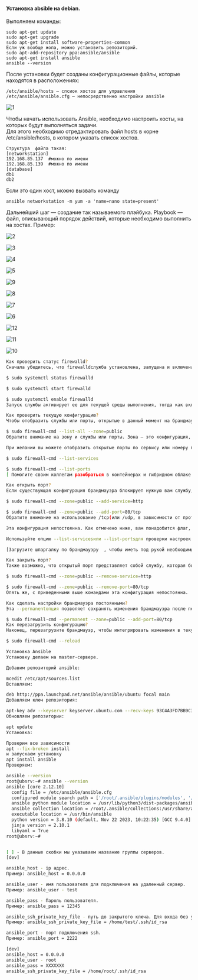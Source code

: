 #### Установка absible на debian.
Выполняем команды:

```
sudo apt-get update
sudo apt-get upgrade
sudo apt-get install software-properties-common
Если уж вообще жопа, можно установить репозиторий.
sudo apt-add-repository ppa:ansible/ansible
sudo apt-get install ansible
ansible --version
```

После установки будет созданы конфигурационные файлы, которые находятся в расположениях:

```
/etc/ansible/hosts — спсиок хостов для управления
/etc/ansible/ansible.cfg — непосредственно настройки ansible
```
![1](https://github.com/user-attachments/assets/a1dda92e-6e5d-4bbe-a3e9-b7b744ff4e34)

Чтобы начать использовать Ansible, необходимо настроить хосты, на которых будут выполняться задачи.<br> 
Для этого необходимо отредактировать файл hosts в корне /etc/ansible/hosts, в котором указать список хостов.<br>
```
Структура  файла такая:
[networkstation]
192.168.85.137  #можно по имени
192.168.85.139  #можно по имени
[database]
db1
db2
```

Если это один хост, можно вызвать команду 

```
ansible networkstation -m yum -a 'name=nano state=present'
```
 
Дальнейший шаг — создание так называемого плэйбука. Playbook — файл, описывающий порядок действий, которые необходимо выполнить на хостах. Пример:

![2](https://github.com/user-attachments/assets/8b435bc2-a6d8-4838-a4f2-479a3733b5c2)

![3](https://github.com/user-attachments/assets/a9f4e3b5-1edf-4a8a-8fe2-ad51708c8c59)

![4](https://github.com/user-attachments/assets/60db59cd-d513-4d0d-b2f6-fc526f0e20c6)

![5](https://github.com/user-attachments/assets/a81d5229-2bc4-427a-9296-a806ac4c07d9)

![9](https://github.com/user-attachments/assets/ddab84ea-633a-43b8-a85d-5403054ee1a2)

![8](https://github.com/user-attachments/assets/7edcea7e-97d1-4d68-968d-e6fcaa9e7f6d)

![7](https://github.com/user-attachments/assets/4b19f337-c7e7-4360-aa14-7707f178d9bf)

![6](https://github.com/user-attachments/assets/67c9ab46-8c03-40e1-a654-679391bd22ee)

![12](https://github.com/user-attachments/assets/f1abbce7-7590-4e55-bf40-b387bbd86d55)

![11](https://github.com/user-attachments/assets/9628297c-87f9-4ce3-bf7a-1a141e342aef)

![10](https://github.com/user-attachments/assets/82a1fe7c-e310-4ef5-8f55-1be219f2e7ce)

```bash
Как проверить статус firewalld?
Сначала убедитесь, что firewalldслужба установлена, запущена и включена:

$ sudo systemctl status firewalld

$ sudo systemctl start firewalld

$ sudo systemctl enable firewalld
Запуск службы активирует ее для текущей среды выполнения, тогда как включение службы приводит к ее запуску при загрузке системы.

Как проверить текущую конфигурацию?
Чтобы отобразить службы или порты, открытые в данный момент на брандмауэре для общедоступной зоны, введите:

$ sudo firewall-cmd --list-all --zone=public
Обратите внимание на зону и службы или порты. Зона — это конфигурация, связанная с определенным местоположением или ролью сервера.

При желании вы можете отобразить открытые порты по сервису или номеру порта:

$ sudo firewall-cmd --list-services

$ sudo firewall-cmd --list-ports
[ Помогите своим коллегам разобраться в контейнерах и гибридном облаке. Скачать  Как объяснить оркестровку простым языком . ]

Как открыть порт?
Если существующая конфигурация брандмауэра блокирует нужную вам службу, откройте соответствующий порт. <br>Вы можете указать его по имени службы, если это обычная служба. <br>Однако если служба нестандартна, разработана собственными силами или использует собственный номер порта, вы можете открыть порт брандмауэра по номеру порта. <br>Вот два примера для веб-сервисов:

$ sudo firewall-cmd --zone=public --add-service=http

$ sudo firewall-cmd --zone=public --add-port=80/tcp
Обратите внимание на использование /tcp(или /udp, в зависимости от протокола).

Эта конфигурация непостоянна. Как отмечено ниже, вам понадобится флаг, --permanentчтобы сохранить настройки.

Используйте опцию --list-servicesили --list-portsдля проверки настроек.

[Загрузите шпаргалку по брандмауэру  , чтобы иметь под рукой необходимые команды. ]

Как закрыть порт?
Также возможно, что открытый порт представляет собой службу, которая больше не установлена в системе, или что он должен быть закрыт по какой-либо другой причине. Закройте порты по имени службы или номеру порта с помощью этих команд:

$ sudo firewall-cmd --zone=public --remove-service=http

$ sudo firewall-cmd --zone=public --remove-port=80/tcp
Опять же, с приведенными выше командами эта конфигурация непостоянна.

Как сделать настройки брандмауэра постоянными?
Эта --permanentопция позволяет сохранять изменения брандмауэра после перезагрузки. Вы можете интегрировать флаг в команды конфигурации:

$ sudo firewall-cmd --permanent --zone=public --add-port=80/tcp
Как перезагрузить конфигурацию?
Наконец, перезагрузите брандмауэр, чтобы интегрировать изменения в текущую среду выполнения. Сделайте это как отдельный шаг после изменений конфигурации:

$ sudo firewall-cmd --reload
```

```bash
Установка Ansible
Установку делаем на master-сервере.

Добавим репозиторий ansible:

mcedit /etc/apt/sources.list
Вставляем:

deb http://ppa.launchpad.net/ansible/ansible/ubuntu focal main
Добавляем ключ репозитория:

apt-key adv --keyserver keyserver.ubuntu.com --recv-keys 93C4A3FD7BB9C367
Обновляем репозитории:

apt update
Установка:

Проверим все зависимости
apt --fix-broken install
и запускаем установку
apt install ansible
Проверяем:

ansible --version
root@ubsrv:~# ansible --version
ansible [core 2.12.10]
  config file = /etc/ansible/ansible.cfg
  configured module search path = ['/root/.ansible/plugins/modules', '/usr/share/ansible/plugins/modules']
  ansible python module location = /usr/lib/python3/dist-packages/ansible
  ansible collection location = /root/.ansible/collections:/usr/share/ansible/collections
  executable location = /usr/bin/ansible
  python version = 3.8.10 (default, Nov 22 2023, 10:22:35) [GCC 9.4.0]
  jinja version = 2.10.1
  libyaml = True
root@ubsrv:~# 


[ ] - В данные скобки мы указываем название группы серверов.
[dev]

ansible_host - ip адрес.
Пример: ansible_host = 0.0.0.0

ansible_user - имя пользователя для подключения на удаленный сервер.
Пример: ansible_user - test

ansible_pass - Пароль пользователя.
Пример: ansible_pass = 12345

ansible_ssh_private_key_file - путь до закрытого ключа. Для входа без участия пароля.
Пример: ansible_ssh_private_key_file = /home/test/.ssh/id_rsa

ansible_port - порт подключения ssh.
Пример: ansible_port = 2222

[dev]
ansible_host = 0.0.0.0
ansible_user - root
ansible_pass = XXXXXXX
ansible_ssh_private_key_file = /home/root/.ssh/id_rsa

```













